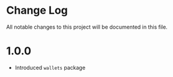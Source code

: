 # Change Log
All notable changes to this project will be documented in this file.


# 1.0.0
- Introduced `wallets` package 


